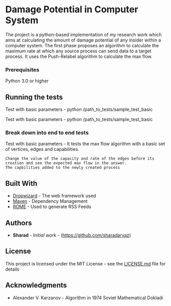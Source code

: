 # Damage Potential in Computer System

The project is a python-based implementation of my research work which aims at calculating the amount of damage potential of any insider within a computer system. The first phase proposes an algorithm to calculate the maximum rate at which any source process can send data to a target process. It uses the Push-Relabel algorithm to calculate the max flow. 

### Prerequisites

Python 3.0 or higher 


## Running the tests

Test with basic parameters - python /path_to_tests/sample_test_basic

Test with basic parameters - python /path_to_tests/sample_test_basic

### Break down into end to end tests

Test with basic parameters - It tests the max flow algorithm with a basic set of vertices, edges and capabilities. 

```
Change the value of the capacity and rate of the edges before its creation and see the expected max flow in the answer.
The capbilities added to the newly created process  
```


## Built With

* [Dropwizard](http://www.dropwizard.io/1.0.2/docs/) - The web framework used
* [Maven](https://maven.apache.org/) - Dependency Management
* [ROME](https://rometools.github.io/rome/) - Used to generate RSS Feeds



## Authors

* **Sharad** - *Initial work* - (https://github.com/sharadaryaz)


## License

This project is licensed under the MIT License - see the [LICENSE.md](LICENSE.md) file for details

## Acknowledgments

* Alexander V. Karzanov - Algorithm in 1974 Soviet Mathematical Dokladi 

